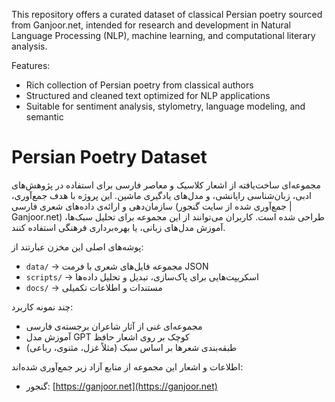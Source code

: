 This repository offers a curated dataset of classical Persian poetry sourced from Ganjoor.net, intended for research and development in Natural Language Processing (NLP), machine learning, and computational literary analysis.

Features:

- Rich collection of Persian poetry from classical authors
- Structured and cleaned text optimized for NLP applications
- Suitable for sentiment analysis, stylometry, language modeling, and semantic

# Persian Poetry Dataset

مجموعه‌ای ساخت‌یافته از اشعار کلاسیک و معاصر فارسی برای استفاده در پژوهش‌های ادبی، زبان‌شناسی رایانشی، و مدل‌های یادگیری ماشین.
این پروژه با هدف جمع‌آوری، سازمان‌دهی و ارائه‌ی داده‌های شعری فارسی (جمع‌آوری شده از سایت گنجور | Ganjoor.net) طراحی شده است. کاربران می‌توانند از این مجموعه برای تحلیل سبک‌ها، آموزش مدل‌های زبانی، یا بهره‌برداری فرهنگی استفاده کنند.

پوشه‌های اصلی این مخزن عبارتند از:

- `data/` → مجموعه فایل‌های شعری با فرمت JSON
- `scripts/` → اسکریپت‌هایی برای پاک‌سازی، تبدیل و تحلیل داده‌ها
- `docs/` → مستندات و اطلاعات تکمیلی



چند نمونه کاربرد:

- مجموعه‌ای غنی از آثار شاعران برجسته‌ی فارسی
- آموزش مدل GPT کوچک بر روی اشعار حافظ
- طبقه‌بندی شعرها بر اساس سبک (مثلاً غزل، مثنوی، رباعی)


اطلاعات و اشعار این مجموعه از منابع آزاد زیر جمع‌آوری شده‌اند:

- گنجور: [https://ganjoor.net](https://ganjoor.net)


